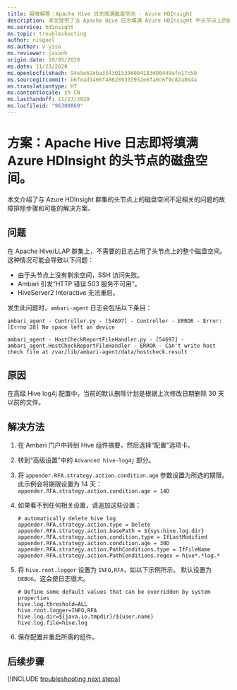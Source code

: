 ```yaml
---
title: 疑难解答：Apache Hive 日志填满磁盘空间 - Azure HDInsight
description: 本文提供了当 Apache Hive 日志填满 Azure HDInsight 中头节点上的磁盘空间时要遵循的故障排除步骤。
ms.service: hdinsight
ms.topic: troubleshooting
author: nisgoel
ms.author: v-yiso
ms.reviewer: jasonh
origin.date: 10/05/2020
ms.date: 11/23/2020
ms.openlocfilehash: 94e5e62eba3543015396004183d00449afe17c50
ms.sourcegitcommit: b6fead1466f486289333952e6fa0c6f9c82a804a
ms.translationtype: HT
ms.contentlocale: zh-CN
ms.lasthandoff: 11/27/2020
ms.locfileid: "96300869"
---
```

# <a name="scenario-apache-hive-logs-are-filling-up-the-disk-space-on-the-head-nodes-in-azure-hdinsight"></a>方案：Apache Hive 日志即将填满 Azure HDInsight 的头节点的磁盘空间。

本文介绍了与 Azure HDInsight 群集的头节点上的磁盘空间不足相关的问题的故障排除步骤和可能的解决方案。

## <a name="issue"></a>问题

在 Apache Hive/LLAP 群集上，不需要的日志占用了头节点上的整个磁盘空间。 这种情况可能会导致以下问题：

- 由于头节点上没有剩余空间，SSH 访问失败。
- Ambari 引发“HTTP 错误:503 服务不可用”。
- HiveServer2 Interactive 无法重启。

发生此问题时，`ambari-agent` 日志会包括以下条目：
```
ambari_agent - Controller.py - [54697] - Controller - ERROR - Error:[Errno 28] No space left on device
```
```
ambari_agent - HostCheckReportFileHandler.py - [54697] - ambari_agent.HostCheckReportFileHandler - ERROR - Can't write host check file at /var/lib/ambari-agent/data/hostcheck.result
```

## <a name="cause"></a>原因

在高级 Hive log4j 配置中，当前的默认删除计划是根据上次修改日期删除 30 天以前的文件。

## <a name="resolution"></a>解决方法

1. 在 Ambari 门户中转到 Hive 组件摘要，然后选择“配置”选项卡。

2. 转到“高级设置”中的 `Advanced hive-log4j` 部分。

3. 将 `appender.RFA.strategy.action.condition.age` 参数设置为所选的期限。 此示例会将期限设置为 14 天：`appender.RFA.strategy.action.condition.age = 14D`

4. 如果看不到任何相关设置，请追加这些设置：
    ```
    # automatically delete hive log
    appender.RFA.strategy.action.type = Delete
    appender.RFA.strategy.action.basePath = ${sys:hive.log.dir}
    appender.RFA.strategy.action.condition.type = IfLastModified
    appender.RFA.strategy.action.condition.age = 30D
    appender.RFA.strategy.action.PathConditions.type = IfFileName
    appender.RFA.strategy.action.PathConditions.regex = hive*.*log.*
    ```

5. 将 `hive.root.logger` 设置为 `INFO,RFA`，如以下示例所示。 默认设置为 `DEBUG`，这会使日志很大。

    ```
    # Define some default values that can be overridden by system properties
    hive.log.threshold=ALL
    hive.root.logger=INFO,RFA
    hive.log.dir=${java.io.tmpdir}/${user.name}
    hive.log.file=hive.log
    ```

6. 保存配置并重启所需的组件。

## <a name="next-steps"></a>后续步骤

[!INCLUDE [troubleshooting next steps](../../../includes/hdinsight-troubleshooting-next-steps.md)]
